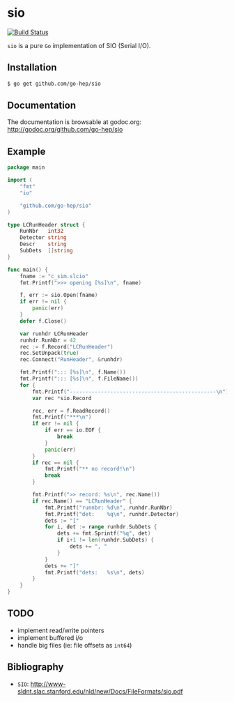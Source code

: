 sio
===

[![Build Status](https://drone.io/github.com/go-hep/sio/status.png)](https://drone.io/github.com/go-hep/sio/latest)

`sio` is a pure `Go` implementation of SIO (Serial I/O).

## Installation

```sh
$ go get github.com/go-hep/sio
```

## Documentation

The documentation is browsable at godoc.org:
 http://godoc.org/github.com/go-hep/sio

## Example

```go
package main

import (
	"fmt"
	"io"

	"github.com/go-hep/sio"
)

type LCRunHeader struct {
	RunNbr   int32
	Detector string
	Descr    string
	SubDets  []string
}

func main() {
	fname := "c_sim.slcio"
	fmt.Printf(">>> opening [%s]\n", fname)

	f, err := sio.Open(fname)
	if err != nil {
		panic(err)
	}
	defer f.Close()

	var runhdr LCRunHeader
	runhdr.RunNbr = 42
	rec := f.Record("LCRunHeader")
	rec.SetUnpack(true)
	rec.Connect("RunHeader", &runhdr)

	fmt.Printf("::: [%s]\n", f.Name())
	fmt.Printf("::: [%s]\n", f.FileName())
	for {
		fmt.Printf("-----------------------------------------------\n")
		var rec *sio.Record

		rec, err = f.ReadRecord()
		fmt.Printf("***\n")
		if err != nil {
			if err == io.EOF {
				break
			}
			panic(err)
		}
		if rec == nil {
			fmt.Printf("** no record!\n")
			break
		}

		fmt.Printf(">> record: %s\n", rec.Name())
		if rec.Name() == "LCRunHeader" {
			fmt.Printf("runnbr: %d\n", runhdr.RunNbr)
			fmt.Printf("det:    %q\n", runhdr.Detector)
			dets := "["
			for i, det := range runhdr.SubDets {
				dets += fmt.Sprintf("%q", det)
				if i+1 != len(runhdr.SubDets) {
					dets += ", "
				}
			}
			dets += "]"
			fmt.Printf("dets:   %s\n", dets)
		}
	}
}
```

## TODO

- implement read/write pointers
- implement buffered i/o
- handle big files (ie: file offsets as `int64`)

## Bibliography

- `SIO`: http://www-sldnt.slac.stanford.edu/nld/new/Docs/FileFormats/sio.pdf
